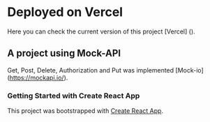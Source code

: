 # Deployed on Vercel

Here you can check the current version of this project [Vercel] ().

## A project using Mock-API

Get, Post, Delete, Authorization and Put was implemented [Mock-io] (https://mockapi.io/).

### Getting Started with Create React App

This project was bootstrapped with [Create React App](https://github.com/facebook/create-react-app).


